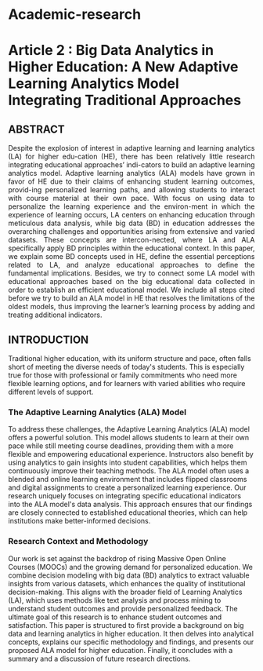 # Academic-research

# Article 2 : Big Data Analytics in Higher Education: A New Adaptive Learning Analytics Model Integrating Traditional Approaches
## ABSTRACT
   <p align="justify">Despite the explosion of interest in adaptive learning and learning analytics (LA) for higher edu-cation (HE), there has been relatively little research integrating educational approaches’ indi-cators to build an adaptive learning analytics model. Adaptive learning analytics (ALA) models have grown in favor of HE due to their claims of enhancing student learning outcomes, provid-ing personalized learning paths, and allowing students to interact with course material at their own  pace.  With  focus  on  using  data  to  personalize  the  learning  experience  and  the  environ-ment in which the experience of learning occurs, LA centers on enhancing education through meticulous data analysis, while big data (BD) in education addresses the overarching challenges and  opportunities  arising  from  extensive  and  varied  datasets.  These  concepts  are  intercon-nected, where LA and ALA specifically apply BD principles within the educational context. In this paper, we explain some BD concepts used in HE, define the essential perceptions related to LA, and analyze educational approaches to define the fundamental implications. Besides, we try to connect some LA model with educational approaches based on the big educational data collected in order to establish an efficient educational model. We include all steps cited before we  try  to  build  an  ALA  model  in  HE  that  resolves  the  limitations  of  the  oldest  models,  thus  improving the learner’s learning process by adding and treating additional indicators.

## INTRODUCTION
   Traditional higher education, with its uniform structure and pace, often falls short of meeting the diverse needs of today's students. This is especially true for those with professional or family commitments who need more flexible learning options, and for learners with varied abilities who require different levels of support.
### The Adaptive Learning Analytics (ALA) Model
To address these challenges, the Adaptive Learning Analytics (ALA) model offers a powerful solution. This model allows students to learn at their own pace while still meeting course deadlines, providing them with a more flexible and empowering educational experience. Instructors also benefit by using analytics to gain insights into student capabilities, which helps them continuously improve their teaching methods. The ALA model often uses a blended and online learning environment that includes flipped classrooms and digital assignments to create a personalized learning experience.
Our research uniquely focuses on integrating specific educational indicators into the ALA model's data analysis. This approach ensures that our findings are closely connected to established educational theories, which can help institutions make better-informed decisions.
### Research Context and Methodology
Our work is set against the backdrop of rising Massive Open Online Courses (MOOCs) and the growing demand for personalized education. We combine decision modeling with big data (BD) analytics to extract valuable insights from various datasets, which enhances the quality of institutional decision-making. This aligns with the broader field of Learning Analytics (LA), which uses methods like text analysis and process mining to understand student outcomes and provide personalized feedback. The ultimate goal of this research is to enhance student outcomes and satisfaction.
This paper is structured to first provide a background on big data and learning analytics in higher education. It then delves into analytical concepts, explains our specific methodology and findings, and presents our proposed ALA model for higher education. Finally, it concludes with a summary and a discussion of future research directions.
